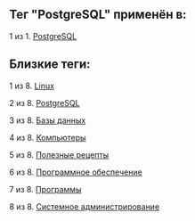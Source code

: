 ## Тег "PostgreSQL" применён в:

1 из 1. [PostgreSQL](../Компьютеры%20и%20софт/Программы/PostgreSQL.md)

## Близкие теги:

1 из 8. [Linux](./linux.md)

2 из 8. [PostgreSQL](./postgresql.md)

3 из 8. [Базы данных](./базы%20данных.md)

4 из 8. [Компьютеры](./компьютеры.md)

5 из 8. [Полезные рецепты](./полезные%20рецепты.md)

6 из 8. [Программное обеспечение](./программное%20обеспечение.md)

7 из 8. [Программы](./программы.md)

8 из 8. [Системное администрирование](./системное%20администрирование.md)

